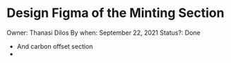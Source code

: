 # Design Figma of the Minting Section

Owner: Thanasi Dilos
By when: September 22, 2021
Status?: Done

- And carbon offset section
-